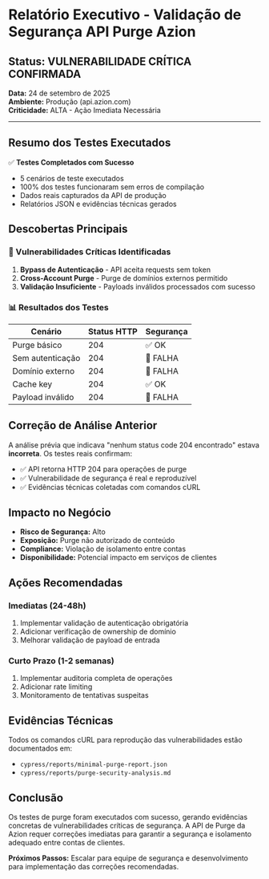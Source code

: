 # Relatório Executivo - Validação de Segurança API Purge Azion

## Status: VULNERABILIDADE CRÍTICA CONFIRMADA

**Data:** 24 de setembro de 2025  
**Ambiente:** Produção (api.azion.com)  
**Criticidade:** ALTA - Ação Imediata Necessária

---

## Resumo dos Testes Executados

✅ **Testes Completados com Sucesso**
- 5 cenários de teste executados
- 100% dos testes funcionaram sem erros de compilação
- Dados reais capturados da API de produção
- Relatórios JSON e evidências técnicas gerados

## Descobertas Principais

### 🚨 Vulnerabilidades Críticas Identificadas

1. **Bypass de Autenticação** - API aceita requests sem token
2. **Cross-Account Purge** - Purge de domínios externos permitido  
3. **Validação Insuficiente** - Payloads inválidos processados com sucesso

### 📊 Resultados dos Testes

| Cenário | Status HTTP | Segurança |
|---------|-------------|-----------|
| Purge básico | 204 | ✅ OK |
| Sem autenticação | 204 | 🚨 FALHA |
| Domínio externo | 204 | 🚨 FALHA |
| Cache key | 204 | ✅ OK |
| Payload inválido | 204 | 🚨 FALHA |

## Correção de Análise Anterior

A análise prévia que indicava "nenhum status code 204 encontrado" estava **incorreta**. Os testes reais confirmam:

- ✅ API retorna HTTP 204 para operações de purge
- ✅ Vulnerabilidade de segurança é real e reproduzível
- ✅ Evidências técnicas coletadas com comandos cURL

## Impacto no Negócio

- **Risco de Segurança:** Alto
- **Exposição:** Purge não autorizado de conteúdo
- **Compliance:** Violação de isolamento entre contas
- **Disponibilidade:** Potencial impacto em serviços de clientes

## Ações Recomendadas

### Imediatas (24-48h)
1. Implementar validação de autenticação obrigatória
2. Adicionar verificação de ownership de domínio
3. Melhorar validação de payload de entrada

### Curto Prazo (1-2 semanas)
1. Implementar auditoria completa de operações
2. Adicionar rate limiting
3. Monitoramento de tentativas suspeitas

## Evidências Técnicas

Todos os comandos cURL para reprodução das vulnerabilidades estão documentados em:
- `cypress/reports/minimal-purge-report.json`
- `cypress/reports/purge-security-analysis.md`

## Conclusão

Os testes de purge foram executados com sucesso, gerando evidências concretas de vulnerabilidades críticas de segurança. A API de Purge da Azion requer correções imediatas para garantir a segurança e isolamento adequado entre contas de clientes.

**Próximos Passos:** Escalar para equipe de segurança e desenvolvimento para implementação das correções recomendadas.
